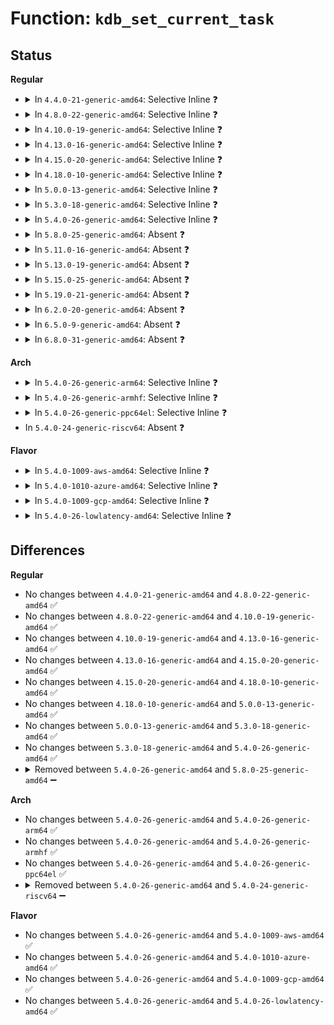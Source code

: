 # Function: <code>kdb_set_current_task</code>

## Status
<b>Regular</b>
<ul>
<li>
<details>
<summary>In <code>4.4.0-21-generic-amd64</code>: Selective Inline ❓</summary>

```c
void kdb_set_current_task(struct task_struct * p)
```

```json
{
  "name": "kdb_set_current_task",
  "collision_type": "Unique Global",
  "inline_type": "Selective",
  "funcs": [
    {
      "addr": 18446744071580117840,
      "name": "kdb_set_current_task",
      "external": true,
      "loc": "kernel/debug/kdb/kdb_main.c:1140",
      "file": "kernel/debug/kdb/kdb_main.c",
      "inline": "not declared, inlined",
      "caller_inline": [],
      "caller_func": [
        "kernel/debug/kdb/kdb_main.c:kdb_pid",
        "kernel/debug/kdb/kdb_bt.c:kdb_show_stack",
        "kernel/debug/kdb/kdb_bt.c:kdb_bt",
        "kernel/debug/kdb/kdb_bt.c:kdb_bt",
        "kernel/debug/kdb/kdb_bt.c:kdb_bt"
      ]
    }
  ],
  "symbols": [
    {
      "addr": 18446744071580117840,
      "name": "kdb_set_current_task",
      "section": ".text",
      "bind": "STB_GLOBAL",
      "size": 100
    }
  ]
}
```
</details>
</li>
<li>
<details>
<summary>In <code>4.8.0-22-generic-amd64</code>: Selective Inline ❓</summary>

```c
void kdb_set_current_task(struct task_struct * p)
```

```json
{
  "name": "kdb_set_current_task",
  "collision_type": "Unique Global",
  "inline_type": "Selective",
  "funcs": [
    {
      "addr": 18446744071580151776,
      "name": "kdb_set_current_task",
      "external": true,
      "loc": "kernel/debug/kdb/kdb_main.c:1140",
      "file": "kernel/debug/kdb/kdb_main.c",
      "inline": "not declared, inlined",
      "caller_inline": [],
      "caller_func": [
        "kernel/debug/kdb/kdb_main.c:kdb_pid",
        "kernel/debug/kdb/kdb_bt.c:kdb_bt",
        "kernel/debug/kdb/kdb_bt.c:kdb_bt",
        "kernel/debug/kdb/kdb_bt.c:kdb_bt",
        "kernel/debug/kdb/kdb_bt.c:kdb_show_stack"
      ]
    }
  ],
  "symbols": [
    {
      "addr": 18446744071580151776,
      "name": "kdb_set_current_task",
      "section": ".text",
      "bind": "STB_GLOBAL",
      "size": 100
    }
  ]
}
```
</details>
</li>
<li>
<details>
<summary>In <code>4.10.0-19-generic-amd64</code>: Selective Inline ❓</summary>

```c
void kdb_set_current_task(struct task_struct * p)
```

```json
{
  "name": "kdb_set_current_task",
  "collision_type": "Unique Global",
  "inline_type": "Selective",
  "funcs": [
    {
      "addr": 18446744071580192176,
      "name": "kdb_set_current_task",
      "external": true,
      "loc": "kernel/debug/kdb/kdb_main.c:1139",
      "file": "kernel/debug/kdb/kdb_main.c",
      "inline": "not declared, inlined",
      "caller_inline": [],
      "caller_func": [
        "kernel/debug/kdb/kdb_main.c:kdb_pid",
        "kernel/debug/kdb/kdb_bt.c:kdb_bt",
        "kernel/debug/kdb/kdb_bt.c:kdb_bt",
        "kernel/debug/kdb/kdb_bt.c:kdb_bt",
        "kernel/debug/kdb/kdb_bt.c:kdb_show_stack"
      ]
    }
  ],
  "symbols": [
    {
      "addr": 18446744071580192176,
      "name": "kdb_set_current_task",
      "section": ".text",
      "bind": "STB_GLOBAL",
      "size": 97
    }
  ]
}
```
</details>
</li>
<li>
<details>
<summary>In <code>4.13.0-16-generic-amd64</code>: Selective Inline ❓</summary>

```c
void kdb_set_current_task(struct task_struct * p)
```

```json
{
  "name": "kdb_set_current_task",
  "collision_type": "Unique Global",
  "inline_type": "Selective",
  "funcs": [
    {
      "addr": 18446744071580199872,
      "name": "kdb_set_current_task",
      "external": true,
      "loc": "kernel/debug/kdb/kdb_main.c:1142",
      "file": "kernel/debug/kdb/kdb_main.c",
      "inline": "not declared, inlined",
      "caller_inline": [],
      "caller_func": [
        "kernel/debug/kdb/kdb_main.c:kdb_pid",
        "kernel/debug/kdb/kdb_bt.c:kdb_bt",
        "kernel/debug/kdb/kdb_bt.c:kdb_bt",
        "kernel/debug/kdb/kdb_bt.c:kdb_bt",
        "kernel/debug/kdb/kdb_bt.c:kdb_show_stack"
      ]
    }
  ],
  "symbols": [
    {
      "addr": 18446744071580199872,
      "name": "kdb_set_current_task",
      "section": ".text",
      "bind": "STB_GLOBAL",
      "size": 97
    }
  ]
}
```
</details>
</li>
<li>
<details>
<summary>In <code>4.15.0-20-generic-amd64</code>: Selective Inline ❓</summary>

```c
void kdb_set_current_task(struct task_struct * p)
```

```json
{
  "name": "kdb_set_current_task",
  "collision_type": "Unique Global",
  "inline_type": "Selective",
  "funcs": [
    {
      "addr": 18446744071580252992,
      "name": "kdb_set_current_task",
      "external": true,
      "loc": "kernel/debug/kdb/kdb_main.c:1142",
      "file": "kernel/debug/kdb/kdb_main.c",
      "inline": "not declared, inlined",
      "caller_inline": [],
      "caller_func": [
        "kernel/debug/kdb/kdb_main.c:kdb_pid",
        "kernel/debug/kdb/kdb_bt.c:kdb_bt",
        "kernel/debug/kdb/kdb_bt.c:kdb_bt",
        "kernel/debug/kdb/kdb_bt.c:kdb_bt",
        "kernel/debug/kdb/kdb_bt.c:kdb_show_stack"
      ]
    }
  ],
  "symbols": [
    {
      "addr": 18446744071580252992,
      "name": "kdb_set_current_task",
      "section": ".text",
      "bind": "STB_GLOBAL",
      "size": 97
    }
  ]
}
```
</details>
</li>
<li>
<details>
<summary>In <code>4.18.0-10-generic-amd64</code>: Selective Inline ❓</summary>

```c
void kdb_set_current_task(struct task_struct * p)
```

```json
{
  "name": "kdb_set_current_task",
  "collision_type": "Unique Global",
  "inline_type": "Selective",
  "funcs": [
    {
      "addr": 18446744071580313392,
      "name": "kdb_set_current_task",
      "external": true,
      "loc": "kernel/debug/kdb/kdb_main.c:1142",
      "file": "kernel/debug/kdb/kdb_main.c",
      "inline": "not declared, inlined",
      "caller_inline": [],
      "caller_func": [
        "kernel/debug/kdb/kdb_main.c:kdb_pid",
        "kernel/debug/kdb/kdb_bt.c:kdb_bt",
        "kernel/debug/kdb/kdb_bt.c:kdb_bt",
        "kernel/debug/kdb/kdb_bt.c:kdb_bt",
        "kernel/debug/kdb/kdb_bt.c:kdb_show_stack"
      ]
    }
  ],
  "symbols": [
    {
      "addr": 18446744071580313392,
      "name": "kdb_set_current_task",
      "section": ".text",
      "bind": "STB_GLOBAL",
      "size": 97
    }
  ]
}
```
</details>
</li>
<li>
<details>
<summary>In <code>5.0.0-13-generic-amd64</code>: Selective Inline ❓</summary>

```c
void kdb_set_current_task(struct task_struct * p)
```

```json
{
  "name": "kdb_set_current_task",
  "collision_type": "Unique Global",
  "inline_type": "Selective",
  "funcs": [
    {
      "addr": 18446744071580365968,
      "name": "kdb_set_current_task",
      "external": true,
      "loc": "kernel/debug/kdb/kdb_main.c:1142",
      "file": "kernel/debug/kdb/kdb_main.c",
      "inline": "not declared, inlined",
      "caller_inline": [],
      "caller_func": [
        "kernel/debug/kdb/kdb_main.c:kdb_pid",
        "kernel/debug/kdb/kdb_bt.c:kdb_bt",
        "kernel/debug/kdb/kdb_bt.c:kdb_bt",
        "kernel/debug/kdb/kdb_bt.c:kdb_bt",
        "kernel/debug/kdb/kdb_bt.c:kdb_show_stack"
      ]
    }
  ],
  "symbols": [
    {
      "addr": 18446744071580365968,
      "name": "kdb_set_current_task",
      "section": ".text",
      "bind": "STB_GLOBAL",
      "size": 98
    }
  ]
}
```
</details>
</li>
<li>
<details>
<summary>In <code>5.3.0-18-generic-amd64</code>: Selective Inline ❓</summary>

```c
void kdb_set_current_task(struct task_struct * p)
```

```json
{
  "name": "kdb_set_current_task",
  "collision_type": "Unique Global",
  "inline_type": "Selective",
  "funcs": [
    {
      "addr": 18446744071580418656,
      "name": "kdb_set_current_task",
      "external": true,
      "loc": "kernel/debug/kdb/kdb_main.c:1142",
      "file": "kernel/debug/kdb/kdb_main.c",
      "inline": "not declared, inlined",
      "caller_inline": [],
      "caller_func": [
        "kernel/debug/kdb/kdb_main.c:kdb_pid",
        "kernel/debug/kdb/kdb_bt.c:kdb_bt",
        "kernel/debug/kdb/kdb_bt.c:kdb_bt",
        "kernel/debug/kdb/kdb_bt.c:kdb_bt",
        "kernel/debug/kdb/kdb_bt.c:kdb_show_stack"
      ]
    }
  ],
  "symbols": [
    {
      "addr": 18446744071580418656,
      "name": "kdb_set_current_task",
      "section": ".text",
      "bind": "STB_GLOBAL",
      "size": 85
    }
  ]
}
```
</details>
</li>
<li>
<details>
<summary>In <code>5.4.0-26-generic-amd64</code>: Selective Inline ❓</summary>

```c
void kdb_set_current_task(struct task_struct * p)
```

```json
{
  "name": "kdb_set_current_task",
  "collision_type": "Unique Global",
  "inline_type": "Selective",
  "funcs": [
    {
      "addr": 18446744071580467408,
      "name": "kdb_set_current_task",
      "external": true,
      "loc": "kernel/debug/kdb/kdb_main.c:1142",
      "file": "kernel/debug/kdb/kdb_main.c",
      "inline": "not declared, inlined",
      "caller_inline": [],
      "caller_func": [
        "kernel/debug/kdb/kdb_main.c:kdb_pid",
        "kernel/debug/kdb/kdb_bt.c:kdb_bt",
        "kernel/debug/kdb/kdb_bt.c:kdb_bt",
        "kernel/debug/kdb/kdb_bt.c:kdb_bt",
        "kernel/debug/kdb/kdb_bt.c:kdb_show_stack"
      ]
    }
  ],
  "symbols": [
    {
      "addr": 18446744071580467408,
      "name": "kdb_set_current_task",
      "section": ".text",
      "bind": "STB_GLOBAL",
      "size": 85
    }
  ]
}
```
</details>
</li>
<li>
<details>
<summary>In <code>5.8.0-25-generic-amd64</code>: Absent ❓</summary>

```json
{
  "name": "kdb_set_current_task",
  "collision_type": "Unique Static",
  "inline_type": "Full",
  "funcs": [
    {
      "addr": 18446744071580542414,
      "name": "kdb_set_current_task",
      "external": false,
      "loc": "kernel/debug/kdb/kdb_main.c:1148",
      "file": "kernel/debug/kdb/kdb_main.c",
      "inline": "not declared, inlined",
      "caller_inline": [
        "kernel/debug/kdb/kdb_main.c:kdb_pid"
      ],
      "caller_func": []
    }
  ],
  "symbols": []
}
```
</details>
</li>
<li>
<details>
<summary>In <code>5.11.0-16-generic-amd64</code>: Absent ❓</summary>

```json
{
  "name": "kdb_set_current_task",
  "collision_type": "Unique Static",
  "inline_type": "Full",
  "funcs": [
    {
      "addr": 18446744071580529390,
      "name": "kdb_set_current_task",
      "external": false,
      "loc": "kernel/debug/kdb/kdb_main.c:1148",
      "file": "kernel/debug/kdb/kdb_main.c",
      "inline": "not declared, inlined",
      "caller_inline": [
        "kernel/debug/kdb/kdb_main.c:kdb_pid"
      ],
      "caller_func": []
    }
  ],
  "symbols": []
}
```
</details>
</li>
<li>
<details>
<summary>In <code>5.13.0-19-generic-amd64</code>: Absent ❓</summary>

```json
{
  "name": "kdb_set_current_task",
  "collision_type": "Unique Static",
  "inline_type": "Full",
  "funcs": [
    {
      "addr": 18446744071580532094,
      "name": "kdb_set_current_task",
      "external": false,
      "loc": "kernel/debug/kdb/kdb_main.c:1129",
      "file": "kernel/debug/kdb/kdb_main.c",
      "inline": "not declared, inlined",
      "caller_inline": [
        "kernel/debug/kdb/kdb_main.c:kdb_pid"
      ],
      "caller_func": []
    }
  ],
  "symbols": []
}
```
</details>
</li>
<li>
<details>
<summary>In <code>5.15.0-25-generic-amd64</code>: Absent ❓</summary>

```json
{
  "name": "kdb_set_current_task",
  "collision_type": "Unique Static",
  "inline_type": "Full",
  "funcs": [
    {
      "addr": 18446744071580703966,
      "name": "kdb_set_current_task",
      "external": false,
      "loc": "kernel/debug/kdb/kdb_main.c:1134",
      "file": "kernel/debug/kdb/kdb_main.c",
      "inline": "not declared, inlined",
      "caller_inline": [
        "kernel/debug/kdb/kdb_main.c:kdb_pid"
      ],
      "caller_func": []
    }
  ],
  "symbols": []
}
```
</details>
</li>
<li>
<details>
<summary>In <code>5.19.0-21-generic-amd64</code>: Absent ❓</summary>

```json
{
  "name": "kdb_set_current_task",
  "collision_type": "Unique Static",
  "inline_type": "Full",
  "funcs": [
    {
      "addr": 18446744071580916146,
      "name": "kdb_set_current_task",
      "external": false,
      "loc": "kernel/debug/kdb/kdb_main.c:1186",
      "file": "kernel/debug/kdb/kdb_main.c",
      "inline": "not declared, inlined",
      "caller_inline": [
        "kernel/debug/kdb/kdb_main.c:kdb_pid"
      ],
      "caller_func": []
    }
  ],
  "symbols": []
}
```
</details>
</li>
<li>
<details>
<summary>In <code>6.2.0-20-generic-amd64</code>: Absent ❓</summary>

```json
{
  "name": "kdb_set_current_task",
  "collision_type": "Unique Static",
  "inline_type": "Full",
  "funcs": [
    {
      "addr": 18446744071581208322,
      "name": "kdb_set_current_task",
      "external": false,
      "loc": "kernel/debug/kdb/kdb_main.c:1186",
      "file": "kernel/debug/kdb/kdb_main.c",
      "inline": "not declared, inlined",
      "caller_inline": [
        "kernel/debug/kdb/kdb_main.c:kdb_pid"
      ],
      "caller_func": []
    }
  ],
  "symbols": []
}
```
</details>
</li>
<li>
<details>
<summary>In <code>6.5.0-9-generic-amd64</code>: Absent ❓</summary>

```json
{
  "name": "kdb_set_current_task",
  "collision_type": "Unique Static",
  "inline_type": "Full",
  "funcs": [
    {
      "addr": 18446744071581302674,
      "name": "kdb_set_current_task",
      "external": false,
      "loc": "kernel/debug/kdb/kdb_main.c:1186",
      "file": "kernel/debug/kdb/kdb_main.c",
      "inline": "not declared, inlined",
      "caller_inline": [
        "kernel/debug/kdb/kdb_main.c:kdb_pid"
      ],
      "caller_func": []
    }
  ],
  "symbols": []
}
```
</details>
</li>
<li>
<details>
<summary>In <code>6.8.0-31-generic-amd64</code>: Absent ❓</summary>

```json
{
  "name": "kdb_set_current_task",
  "collision_type": "Unique Static",
  "inline_type": "Full",
  "funcs": [
    {
      "addr": 18446744071581408898,
      "name": "kdb_set_current_task",
      "external": false,
      "loc": "kernel/debug/kdb/kdb_main.c:1185",
      "file": "kernel/debug/kdb/kdb_main.c",
      "inline": "not declared, inlined",
      "caller_inline": [
        "kernel/debug/kdb/kdb_main.c:kdb_pid"
      ],
      "caller_func": []
    }
  ],
  "symbols": []
}
```
</details>
</li>
</ul>
<b>Arch</b>
<ul>
<li>
<details>
<summary>In <code>5.4.0-26-generic-arm64</code>: Selective Inline ❓</summary>

```c
void kdb_set_current_task(struct task_struct * p)
```

```json
{
  "name": "kdb_set_current_task",
  "collision_type": "Unique Global",
  "inline_type": "Selective",
  "funcs": [
    {
      "addr": 18446603336491740264,
      "name": "kdb_set_current_task",
      "external": true,
      "loc": "kernel/debug/kdb/kdb_main.c:1142",
      "file": "kernel/debug/kdb/kdb_main.c",
      "inline": "not declared, inlined",
      "caller_inline": [],
      "caller_func": [
        "kernel/debug/kdb/kdb_main.c:kdb_pid",
        "kernel/debug/kdb/kdb_main.c:kdb_pid",
        "kernel/debug/kdb/kdb_bt.c:kdb_bt",
        "kernel/debug/kdb/kdb_bt.c:kdb_bt",
        "kernel/debug/kdb/kdb_bt.c:kdb_bt",
        "kernel/debug/kdb/kdb_bt.c:kdb_show_stack"
      ]
    }
  ],
  "symbols": [
    {
      "addr": 18446603336491740264,
      "name": "kdb_set_current_task",
      "section": ".text",
      "bind": "STB_GLOBAL",
      "size": 128
    }
  ]
}
```
</details>
</li>
<li>
<details>
<summary>In <code>5.4.0-26-generic-armhf</code>: Selective Inline ❓</summary>

```c
void kdb_set_current_task(struct task_struct * p)
```

```json
{
  "name": "kdb_set_current_task",
  "collision_type": "Unique Global",
  "inline_type": "Selective",
  "funcs": [
    {
      "addr": 3225689220,
      "name": "kdb_set_current_task",
      "external": true,
      "loc": "kernel/debug/kdb/kdb_main.c:1142",
      "file": "kernel/debug/kdb/kdb_main.c",
      "inline": "not declared, inlined",
      "caller_inline": [],
      "caller_func": [
        "kernel/debug/kdb/kdb_main.c:kdb_pid",
        "kernel/debug/kdb/kdb_bt.c:kdb_bt",
        "kernel/debug/kdb/kdb_bt.c:kdb_bt",
        "kernel/debug/kdb/kdb_bt.c:kdb_bt",
        "kernel/debug/kdb/kdb_bt.c:kdb_show_stack"
      ]
    }
  ],
  "symbols": [
    {
      "addr": 3225689220,
      "name": "kdb_set_current_task",
      "section": ".text",
      "bind": "STB_GLOBAL",
      "size": 120
    }
  ]
}
```
</details>
</li>
<li>
<details>
<summary>In <code>5.4.0-26-generic-ppc64el</code>: Selective Inline ❓</summary>

```c
void kdb_set_current_task(struct task_struct * p)
```

```json
{
  "name": "kdb_set_current_task",
  "collision_type": "Unique Global",
  "inline_type": "Selective",
  "funcs": [
    {
      "addr": 13835058055284772576,
      "name": "kdb_set_current_task",
      "external": true,
      "loc": "kernel/debug/kdb/kdb_main.c:1142",
      "file": "kernel/debug/kdb/kdb_main.c",
      "inline": "not declared, inlined",
      "caller_inline": [],
      "caller_func": [
        "kernel/debug/kdb/kdb_main.c:kdb_pid",
        "kernel/debug/kdb/kdb_bt.c:kdb_bt",
        "kernel/debug/kdb/kdb_bt.c:kdb_bt",
        "kernel/debug/kdb/kdb_bt.c:kdb_bt",
        "kernel/debug/kdb/kdb_bt.c:kdb_show_stack"
      ]
    }
  ],
  "symbols": [
    {
      "addr": 13835058055284772576,
      "name": "kdb_set_current_task",
      "section": ".text",
      "bind": "STB_GLOBAL",
      "size": 180
    }
  ]
}
```
</details>
</li>
<li>
In <code>5.4.0-24-generic-riscv64</code>: Absent ❓
</li>
</ul>
<b>Flavor</b>
<ul>
<li>
<details>
<summary>In <code>5.4.0-1009-aws-amd64</code>: Selective Inline ❓</summary>

```c
void kdb_set_current_task(struct task_struct * p)
```

```json
{
  "name": "kdb_set_current_task",
  "collision_type": "Unique Global",
  "inline_type": "Selective",
  "funcs": [
    {
      "addr": 18446744071580436208,
      "name": "kdb_set_current_task",
      "external": true,
      "loc": "kernel/debug/kdb/kdb_main.c:1142",
      "file": "kernel/debug/kdb/kdb_main.c",
      "inline": "not declared, inlined",
      "caller_inline": [],
      "caller_func": [
        "kernel/debug/kdb/kdb_main.c:kdb_pid",
        "kernel/debug/kdb/kdb_bt.c:kdb_bt",
        "kernel/debug/kdb/kdb_bt.c:kdb_bt",
        "kernel/debug/kdb/kdb_bt.c:kdb_bt",
        "kernel/debug/kdb/kdb_bt.c:kdb_show_stack"
      ]
    }
  ],
  "symbols": [
    {
      "addr": 18446744071580436208,
      "name": "kdb_set_current_task",
      "section": ".text",
      "bind": "STB_GLOBAL",
      "size": 85
    }
  ]
}
```
</details>
</li>
<li>
<details>
<summary>In <code>5.4.0-1010-azure-amd64</code>: Selective Inline ❓</summary>

```c
void kdb_set_current_task(struct task_struct * p)
```

```json
{
  "name": "kdb_set_current_task",
  "collision_type": "Unique Global",
  "inline_type": "Selective",
  "funcs": [
    {
      "addr": 18446744071580383280,
      "name": "kdb_set_current_task",
      "external": true,
      "loc": "kernel/debug/kdb/kdb_main.c:1142",
      "file": "kernel/debug/kdb/kdb_main.c",
      "inline": "not declared, inlined",
      "caller_inline": [],
      "caller_func": [
        "kernel/debug/kdb/kdb_main.c:kdb_pid",
        "kernel/debug/kdb/kdb_bt.c:kdb_bt",
        "kernel/debug/kdb/kdb_bt.c:kdb_bt",
        "kernel/debug/kdb/kdb_bt.c:kdb_bt",
        "kernel/debug/kdb/kdb_bt.c:kdb_show_stack"
      ]
    }
  ],
  "symbols": [
    {
      "addr": 18446744071580383280,
      "name": "kdb_set_current_task",
      "section": ".text",
      "bind": "STB_GLOBAL",
      "size": 85
    }
  ]
}
```
</details>
</li>
<li>
<details>
<summary>In <code>5.4.0-1009-gcp-amd64</code>: Selective Inline ❓</summary>

```c
void kdb_set_current_task(struct task_struct * p)
```

```json
{
  "name": "kdb_set_current_task",
  "collision_type": "Unique Global",
  "inline_type": "Selective",
  "funcs": [
    {
      "addr": 18446744071580427456,
      "name": "kdb_set_current_task",
      "external": true,
      "loc": "kernel/debug/kdb/kdb_main.c:1142",
      "file": "kernel/debug/kdb/kdb_main.c",
      "inline": "not declared, inlined",
      "caller_inline": [],
      "caller_func": [
        "kernel/debug/kdb/kdb_main.c:kdb_pid",
        "kernel/debug/kdb/kdb_bt.c:kdb_bt",
        "kernel/debug/kdb/kdb_bt.c:kdb_bt",
        "kernel/debug/kdb/kdb_bt.c:kdb_bt",
        "kernel/debug/kdb/kdb_bt.c:kdb_show_stack"
      ]
    }
  ],
  "symbols": [
    {
      "addr": 18446744071580427456,
      "name": "kdb_set_current_task",
      "section": ".text",
      "bind": "STB_GLOBAL",
      "size": 85
    }
  ]
}
```
</details>
</li>
<li>
<details>
<summary>In <code>5.4.0-26-lowlatency-amd64</code>: Selective Inline ❓</summary>

```c
void kdb_set_current_task(struct task_struct * p)
```

```json
{
  "name": "kdb_set_current_task",
  "collision_type": "Unique Global",
  "inline_type": "Selective",
  "funcs": [
    {
      "addr": 18446744071580483040,
      "name": "kdb_set_current_task",
      "external": true,
      "loc": "kernel/debug/kdb/kdb_main.c:1142",
      "file": "kernel/debug/kdb/kdb_main.c",
      "inline": "not declared, inlined",
      "caller_inline": [],
      "caller_func": [
        "kernel/debug/kdb/kdb_main.c:kdb_pid",
        "kernel/debug/kdb/kdb_bt.c:kdb_bt",
        "kernel/debug/kdb/kdb_bt.c:kdb_bt",
        "kernel/debug/kdb/kdb_bt.c:kdb_bt",
        "kernel/debug/kdb/kdb_bt.c:kdb_show_stack"
      ]
    }
  ],
  "symbols": [
    {
      "addr": 18446744071580483040,
      "name": "kdb_set_current_task",
      "section": ".text",
      "bind": "STB_GLOBAL",
      "size": 85
    }
  ]
}
```
</details>
</li>
</ul>

## Differences
<b>Regular</b>
<ul>
<li>
No changes between <code>4.4.0-21-generic-amd64</code> and <code>4.8.0-22-generic-amd64</code> ✅
</li>
<li>
No changes between <code>4.8.0-22-generic-amd64</code> and <code>4.10.0-19-generic-amd64</code> ✅
</li>
<li>
No changes between <code>4.10.0-19-generic-amd64</code> and <code>4.13.0-16-generic-amd64</code> ✅
</li>
<li>
No changes between <code>4.13.0-16-generic-amd64</code> and <code>4.15.0-20-generic-amd64</code> ✅
</li>
<li>
No changes between <code>4.15.0-20-generic-amd64</code> and <code>4.18.0-10-generic-amd64</code> ✅
</li>
<li>
No changes between <code>4.18.0-10-generic-amd64</code> and <code>5.0.0-13-generic-amd64</code> ✅
</li>
<li>
No changes between <code>5.0.0-13-generic-amd64</code> and <code>5.3.0-18-generic-amd64</code> ✅
</li>
<li>
No changes between <code>5.3.0-18-generic-amd64</code> and <code>5.4.0-26-generic-amd64</code> ✅
</li>
<li>
<details>
<summary>Removed between <code>5.4.0-26-generic-amd64</code> and <code>5.8.0-25-generic-amd64</code> ➖</summary>

```c
void kdb_set_current_task(struct task_struct * p)
```
</details>
</li>
</ul>
<b>Arch</b>
<ul>
<li>
No changes between <code>5.4.0-26-generic-amd64</code> and <code>5.4.0-26-generic-arm64</code> ✅
</li>
<li>
No changes between <code>5.4.0-26-generic-amd64</code> and <code>5.4.0-26-generic-armhf</code> ✅
</li>
<li>
No changes between <code>5.4.0-26-generic-amd64</code> and <code>5.4.0-26-generic-ppc64el</code> ✅
</li>
<li>
<details>
<summary>Removed between <code>5.4.0-26-generic-amd64</code> and <code>5.4.0-24-generic-riscv64</code> ➖</summary>

```c
void kdb_set_current_task(struct task_struct * p)
```
</details>
</li>
</ul>
<b>Flavor</b>
<ul>
<li>
No changes between <code>5.4.0-26-generic-amd64</code> and <code>5.4.0-1009-aws-amd64</code> ✅
</li>
<li>
No changes between <code>5.4.0-26-generic-amd64</code> and <code>5.4.0-1010-azure-amd64</code> ✅
</li>
<li>
No changes between <code>5.4.0-26-generic-amd64</code> and <code>5.4.0-1009-gcp-amd64</code> ✅
</li>
<li>
No changes between <code>5.4.0-26-generic-amd64</code> and <code>5.4.0-26-lowlatency-amd64</code> ✅
</li>
</ul>
